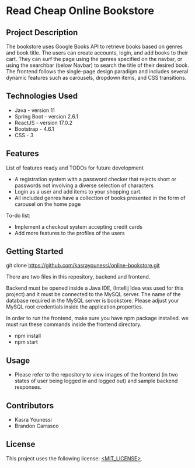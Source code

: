 # Read Cheap Online Bookstore

## Project Description

The bookstore uses Google Books API to retrieve books based on genres and book title. The users can create accounts, login, and add books to their cart. They can surf the page using the genres specified on the navbar, or using the searchbar (below Navbar) to search the title of their desired book. The frontend follows the single-page design paradigm and includes several dynamic features such as carousels, dropdown items, and CSS transitions.

## Technologies Used

* Java - version 11
* Spring Boot - version 2.6.1
* ReactJS - version 17.0.2
* Bootstrap - 4.6.1
* CSS - 3

## Features

List of features ready and TODOs for future development
* A registration system with a password checker that rejects short or passwords not involving a diverse selection of characters
* Login as a user and add items to your shopping cart.
* All included genres have a collection of books presented in the form of carousel on the home page

To-do list:
* Implement a checkout system accepting credit cards
* Add more features to the profiles of the users

## Getting Started
   
git clone https://github.com/kasrayounessi/online-bookstore.git

There are two files in this repository, backend and frontend.

Backend must be opened inside a Java IDE, (Intellij Idea was used for this project) and it must be connected to the MySQL server. The name of the database required in the MySQL server is bookstore. Please adjust your MySQL root credentials inside the application.properties.

In order to run the frontend, make sure you have npm package installed. we must run these commands inside the frontend directory.
* npm install
* npm start

## Usage

* Please refer to the repository to view images of the frontend (in two states of user being logged in and logged out) and sample backend responses. 

## Contributors

* Kasra Younessi
* Brandon Carrasco

## License

This project uses the following license: [<MIT_LICENSE>](<link>).

